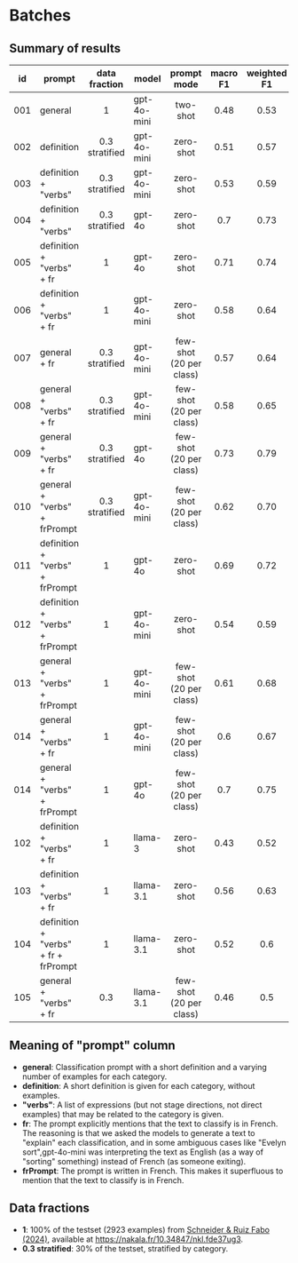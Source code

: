 # Batches

## Summary of results
| id  | prompt                               | data<br/>fraction  | model  |       prompt<br/>mode       | macro<br/>F1 | weighted<br/>F1 | acc  |
|-----|--------------------------------------|:------------------:|--------|:---------------------------:|:------------:|:---------------:|:----:|
| 001 | general                              |         1          | gpt-4o-mini |          two-shot           |     0.48     |      0.53       | 0.52 |
| 002 | definition                           | 0.3<br/>stratified | gpt-4o-mini |          zero-shot          |     0.51     |      0.57       | 0.57 |
| 003 | definition + "verbs"                 | 0.3<br/>stratified | gpt-4o-mini |          zero-shot          |     0.53     |      0.59       | 0.57 |
| 004 | definition + "verbs"                 | 0.3<br/>stratified | gpt-4o |          zero-shot          |     0.7      |      0.73       | 0.72 |
| 005 | definition + "verbs" + fr            |         1          | gpt-4o |          zero-shot          |     0.71     |      0.74       | 0.73 |
| 006 | definition + "verbs" + fr            |         1          | gpt-4o-mini |          zero-shot          |     0.58     |      0.64       | 0.61 |
| 007 | general + fr                         | 0.3<br/>stratified | gpt-4o-mini | few-shot<br/>(20 per class) |     0.57     |      0.64       | 0.63 |
| 008 | general + "verbs" + fr               | 0.3<br/>stratified | gpt-4o-mini | few-shot<br/>(20 per class) |     0.58     |      0.65       | 0.67 |
| 009 | general + "verbs" + fr               | 0.3<br/>stratified | gpt-4o | few-shot<br/>(20 per class) |     0.73     |      0.79       | 0.78 |
| 010 | general + "verbs" + frPrompt         | 0.3<br/>stratified | gpt-4o-mini | few-shot<br/>(20 per class) |     0.62     |      0.70       | 0.69 |
| 011 | definition + "verbs" + frPrompt      |         1          | gpt-4o |          zero-shot          |     0.69     |      0.72       | 0.71 |
| 012 | definition + "verbs" + frPrompt      |         1          | gpt-4o-mini |          zero-shot          |     0.54     |      0.59       | 0.57 |
| 013 | general + "verbs" + frPrompt         |         1          | gpt-4o-mini | few-shot<br/>(20 per class) |     0.61     |      0.68       | 0.67 |
| 014 | general + "verbs" + fr               |         1          | gpt-4o-mini | few-shot<br/>(20 per class) |     0.6      |      0.67       | 0.67 |
| 014 | general + "verbs" + frPrompt         |         1          | gpt-4o | few-shot<br/>(20 per class) |     0.7      |      0.75       | 0.75 |
| 102 | definition + "verbs" + fr            |         1          | llama-3 |          zero-shot          |     0.43     |      0.52       | 0.49 |
| 103 | definition + "verbs" + fr            |         1          | llama-3.1 |          zero-shot          |     0.56     |      0.63       | 0.61 |
| 104 | definition + "verbs" + fr + frPrompt |         1          | llama-3.1 |          zero-shot          |     0.52     |       0.6       | 0.62 |
| 105 | general + "verbs" + fr               |        0.3         | llama-3.1 | few-shot<br/>(20 per class) |     0.46     |       0.5       | 0.51 |


## Meaning of "prompt" column
- **general**: Classification prompt with a short definition and a varying number of examples for each category.
- **definition**: A short definition is given for each category, without examples.
- **"verbs"**: A list of expressions (but not stage directions, not direct examples) that may be related to the category is given.
- **fr**: The prompt explicitly mentions that the text to classify is in French. The reasoning is that we asked the models to generate a text to "explain" each classification, and in some ambiguous cases like "Evelyn sort",gpt-4o-mini was interpreting the text as English (as a way of "sorting" something) instead of French (as someone exiting).
- **frPrompt**: The prompt is written in French. This makes it superfluous to mention that the text to classify is in French.

## Data fractions

- **1**: 100% of the testset (2923 examples) from [Schneider & Ruiz Fabo (2024)](https://aclanthology.org/2024.latechclfl-1.28/), available at https://nakala.fr/10.34847/nkl.fde37ug3.
- **0.3 stratified**: 30% of the testset, stratified by category.
